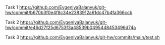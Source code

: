 Task 1
https://github.com/EvgeniyaBalanyuk/git-hw/commit/b670b3f0e4f8c34e2383912a61dc47b4fa366ccb

Task 2
https://github.com/EvgeniyaBalanyuk/git-hw/commit/e46d27f25d6753f3a48539b0495448453496d74a

Task 3
https://github.com/EvgeniyaBalanyuk/git-hw/commits/main/test.sh
